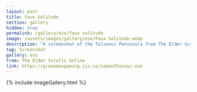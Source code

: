 ```yaml
---
layout: post
title: Faux Solitude
section: gallery
hidden: true
permalink: /gallery/eso/faux solitude
image: /assets/images/gallery/eso/Faux Solitude.webp
description: "A screenshot of the Telvanni Peninsula from The Elder Scrolls Online: Necrom, taken by Samantha Says."
tag: Screenshot
gallery: eso
from: The Elder Scrolls Online
link: https://greenmangaming.sjv.io/samanthasays-eso
---
```

{% include imageGallery.html %}